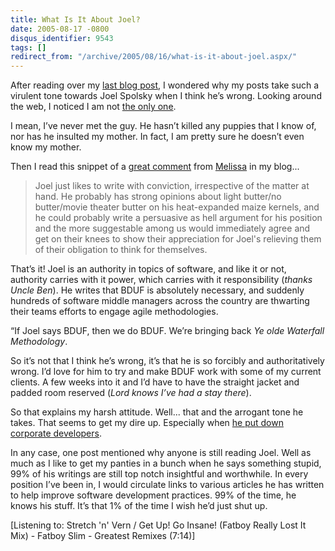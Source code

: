 ```yaml
---
title: What Is It About Joel?
date: 2005-08-17 -0800
disqus_identifier: 9543
tags: []
redirect_from: "/archive/2005/08/16/what-is-it-about-joel.aspx/"
---
```


After reading over my [last blog
post](https://haacked.com/archive/2005/08/18/9536.aspx), I wondered why
my posts take such a virulent tone towards Joel Spolsky when I think
he’s wrong. Looking around the web, I noticed I am not [the only
one](http://www.lazycoder.com/weblog/index.php/archives/2005/08/18/why-are-people-still-listening-to-joel/).

I mean, I’ve never met the guy. He hasn’t killed any puppies that I know
of, nor has he insulted my mother. In fact, I am pretty sure he doesn’t
even know my mother.

Then I read this snippet of a [great
comment](https://haacked.com/archive/2005/08/18/9536.aspx#9538) from
[Melissa](http://blogginmynoggin.blogspot.com/) in my blog...

> Joel just likes to write with conviction, irrespective of the matter
> at hand. He probably has strong opinions about light butter/no
> butter/movie theater butter on his heat-expanded maize kernels, and he
> could probably write a persuasive as hell argument for his position
> and the more suggestable among us would immediately agree and get on
> their knees to show their appreciation for Joel's relieving them of
> their obligation to think for themselves.

That’s it! Joel is an authority in topics of software, and like it or
not, authority carries with it power, which carries with it
responsibility (*thanks Uncle Ben*). He writes that BDUF is absolutely
necessary, and suddenly hundreds of software middle managers across the
country are thwarting their teams efforts to engage agile methodologies.

“If Joel says BDUF, then we do BDUF. We’re bringing back *Ye olde
Waterfall Methodology*.

So it’s not that I think he’s wrong, it’s that he is so forcibly and
authoritatively wrong. I’d love for him to try and make BDUF work with
some of my current clients. A few weeks into it and I’d have to have the
straight jacket and padded room reserved (*Lord knows I’ve had a stay
there*).

So that explains my harsh attitude. Well... that and the arrogant tone
he takes. That seems to get my dire up. Especially when [he put down
corporate developers](https://haacked.com/archive/2005/07/26/9027.aspx).

In any case, one post mentioned why anyone is still reading Joel. Well
as much as I like to get my panties in a bunch when he says something
stupid, 99% of his writings are still top notch insightful and
worthwhile. In every position I’ve been in, I would circulate links to
various articles he has written to help improve software development
practices. 99% of the time, he knows his stuff. It’s that 1% of the time
I wish he’d just shut up.

[Listening to: Stretch 'n' Vern / Get Up! Go Insane! (Fatboy Really Lost
It Mix) - Fatboy Slim - Greatest Remixes (7:14)]

